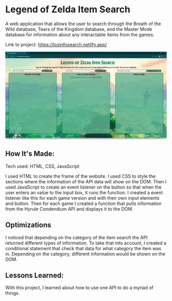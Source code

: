 # Legend of Zelda Item Search

A web application that allows the user to search through the Breath of the Wild database, Tears of the Kingdom database, and the Master Mode database for information about any interactable items from the games.

Link to project: https://lozinfosearch.netlify.app/

![LOZ Info Search Gif](img/LOZ-Info-Search.gif)

## How It's Made:

Tech used: HTML, CSS, JavaScript

I used HTML to create the frame of the website. I used CSS to style the sections where the information of the API data will show on the DOM. Then I used JavaScript to create an event listener on the button so that when the user enters an value to the input box, it runs the function. I created a event listener like this for each game version and with their own input elements and button. Then for each game I created a function that pulls information from the Hyrule Condendium API and displays it to the DOM.  

## Optimizations

I noticed that depending on the category of the item search the API returned different types of information. To take that into account, I created a conditional statement that check that data for what category the item was in. Depending on the category, different information would be shown on the DOM. 

## Lessons Learned:

With this project, I learned about how to use one API to do a myriad of things. 